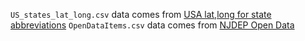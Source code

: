  `US_states_lat_long.csv` data comes from [USA lat,long for state abbreviations](https://www.kaggle.com/washimahmed/usa-latlong-for-state-abbreviations)
 `OpenDataItems.csv` data comes from  [NJDEP Open Data](https://gisdata-njdep.opendata.arcgis.com/)